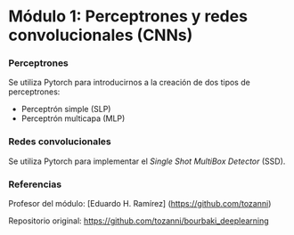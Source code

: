 # Módulo 1: Perceptrones y redes convolucionales (CNNs)
### Perceptrones
Se utiliza Pytorch para introducirnos a la creación de dos tipos de perceptrones: 
* Perceptrón simple (SLP)
* Perceptrón multicapa (MLP)

### Redes convolucionales
Se utiliza Pytorch para implementar el *Single Shot MultiBox Detector* (SSD).

### Referencias

Profesor del módulo: [Eduardo H. Ramírez] (https://github.com/tozanni)

Repositorio original: https://github.com/tozanni/bourbaki_deeplearning
